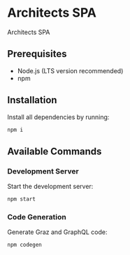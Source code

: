 # Architects SPA

Architects SPA

## Prerequisites

- Node.js (LTS version recommended)
- npm

## Installation

Install all dependencies by running:

```bash
npm i
```

## Available Commands

### Development Server

Start the development server:

```bash
npm start
```

### Code Generation

Generate Graz and GraphQL code:

```bash
npm codegen
```
